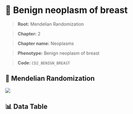 # 🧪 Benign neoplasm of breast

> **Root:** Mendelian Randomization

> **Chapter:** 2  

> **Chapter name:** Neoplasms

> **Phenotype:** Benign neoplasm of breast  

> **Code:** `CD2_BENIGN_BREAST`

## 🧬 Mendelian Randomization  

<img src="/MR/Figures/Forward/CD2_BENIGN_BREAST.png"/>

## 📊 Data Table

<CsvTableMRF src="/MR_Data/Forward/CD2_BENIGN_BREAST.csv"/>

